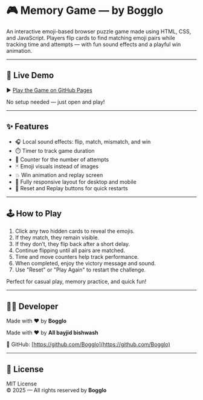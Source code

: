 # 🎮 Memory Game — by Bogglo

An interactive emoji-based browser puzzle game made using HTML, CSS, and JavaScript. Players flip cards to find matching emoji pairs while tracking time and attempts — with fun sound effects and a playful win animation.

---

## 🔗 Live Demo

▶️ [Play the Game on GitHub Pages](https://bogglo.github.io/memory-game)

No setup needed — just open and play!

---

## ✨ Features

- 🎧 Local sound effects: flip, match, mismatch, and win  
- ⏱️ Timer to track game duration  
- 🧠 Counter for the number of attempts  
- 🃏 Emoji visuals instead of images  
- 💥 Win animation and replay screen  
- 📱 Fully responsive layout for desktop and mobile  
- 🔁 Reset and Replay buttons for quick restarts

---

## 🕹️ How to Play

1. Click any two hidden cards to reveal the emojis.  
2. If they match, they remain visible.  
3. If they don’t, they flip back after a short delay.  
4. Continue flipping until all pairs are matched.  
5. Time and move counters help track performance.  
6. When completed, enjoy the victory message and sound.  
7. Use "Reset" or "Play Again" to restart the challenge.

Perfect for casual play, memory practice, and quick fun!

---

## 👨‍💻 Developer

Made with ❤️ by **Bogglo**

Made with ❤️ by **All bayjid bishwash**

🔗 GitHub: [https://github.com/Bogglo](https://github.com/Bogglo)

---

## 📜 License

MIT License  
© 2025 — All rights reserved by **Bogglo**

